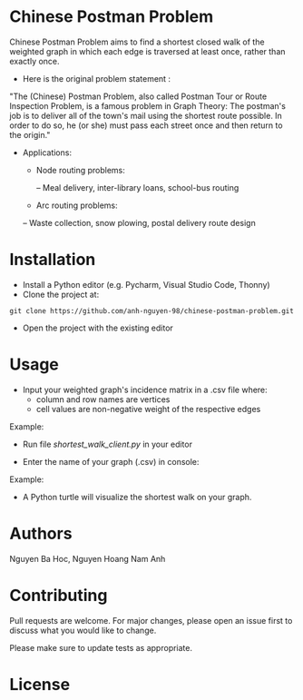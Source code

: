 # Chinese Postman Problem 

Chinese Postman Problem aims to find a shortest closed walk of the weighted graph in which each edge is traversed at least once, rather than exactly once. 

* Here is the original problem statement : 

"The (Chinese) Postman Problem, also called Postman Tour or Route Inspection Problem, is a famous problem in Graph Theory: The postman's job is to deliver all of the town's mail using the shortest route possible. In order to do so, he (or she) must pass each street once and then return to the origin."

* Applications: 
  * Node routing problems:
    
    – Meal delivery, inter-library loans, school-bus routing
  *  Arc routing problems:
   
   – Waste collection, snow plowing, postal delivery route design

# Installation  
- Install a Python editor (e.g. Pycharm, Visual Studio Code, Thonny)
- Clone the project at: 

```
git clone https://github.com/anh-nguyen-98/chinese-postman-problem.git
```
- Open the project with the existing editor


# Usage 

- Input your weighted graph's incidence matrix in a .csv file where: 
  - column and row names are vertices
  - cell values are non-negative weight of the respective edges
   
Example:

- Run file *shortest_walk_client.py* in your editor 

- Enter the name of your graph (.csv) in console: 

Example:

- A Python turtle will visualize the shortest walk on your graph.  

# Authors
Nguyen Ba Hoc, Nguyen Hoang Nam Anh 

# Contributing 

Pull requests are welcome. For major changes, please open an issue first to discuss what you would like to change.

Please make sure to update tests as appropriate.

# License 


